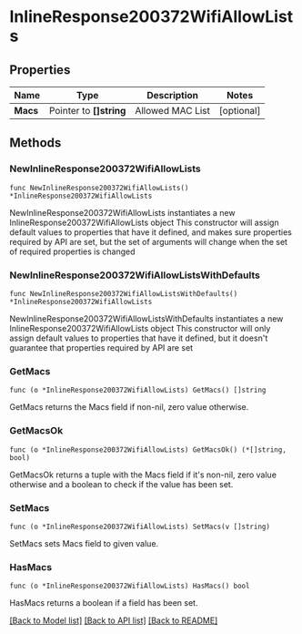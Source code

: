 # InlineResponse200372WifiAllowLists

## Properties

Name | Type | Description | Notes
------------ | ------------- | ------------- | -------------
**Macs** | Pointer to **[]string** | Allowed MAC List | [optional] 

## Methods

### NewInlineResponse200372WifiAllowLists

`func NewInlineResponse200372WifiAllowLists() *InlineResponse200372WifiAllowLists`

NewInlineResponse200372WifiAllowLists instantiates a new InlineResponse200372WifiAllowLists object
This constructor will assign default values to properties that have it defined,
and makes sure properties required by API are set, but the set of arguments
will change when the set of required properties is changed

### NewInlineResponse200372WifiAllowListsWithDefaults

`func NewInlineResponse200372WifiAllowListsWithDefaults() *InlineResponse200372WifiAllowLists`

NewInlineResponse200372WifiAllowListsWithDefaults instantiates a new InlineResponse200372WifiAllowLists object
This constructor will only assign default values to properties that have it defined,
but it doesn't guarantee that properties required by API are set

### GetMacs

`func (o *InlineResponse200372WifiAllowLists) GetMacs() []string`

GetMacs returns the Macs field if non-nil, zero value otherwise.

### GetMacsOk

`func (o *InlineResponse200372WifiAllowLists) GetMacsOk() (*[]string, bool)`

GetMacsOk returns a tuple with the Macs field if it's non-nil, zero value otherwise
and a boolean to check if the value has been set.

### SetMacs

`func (o *InlineResponse200372WifiAllowLists) SetMacs(v []string)`

SetMacs sets Macs field to given value.

### HasMacs

`func (o *InlineResponse200372WifiAllowLists) HasMacs() bool`

HasMacs returns a boolean if a field has been set.


[[Back to Model list]](../README.md#documentation-for-models) [[Back to API list]](../README.md#documentation-for-api-endpoints) [[Back to README]](../README.md)


